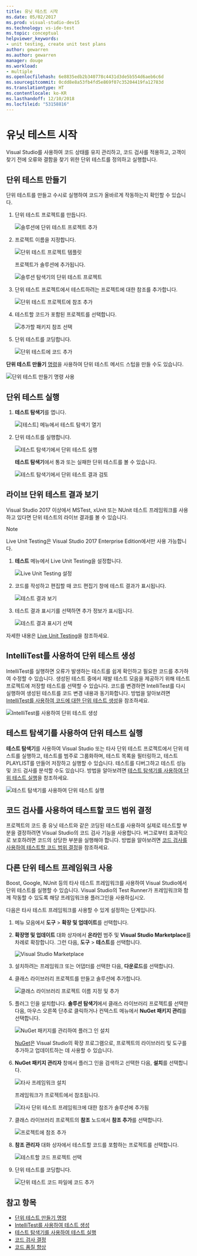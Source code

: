 ```yaml
---
title: 유닛 테스트 시작
ms.date: 05/02/2017
ms.prod: visual-studio-dev15
ms.technology: vs-ide-test
ms.topic: conceptual
helpviewer_keywords:
- unit testing, create unit test plans
author: gewarren
ms.author: gewarren
manager: douge
ms.workload:
- multiple
ms.openlocfilehash: 6e8835edb2b340778c4431d3de5b554d6aeb6c6d
ms.sourcegitcommit: 0cdd8e8a53fb4fd5e869f07c35204419fa12783d
ms.translationtype: HT
ms.contentlocale: ko-KR
ms.lasthandoff: 12/10/2018
ms.locfileid: "53158816"
---
```

# <a name="get-started-with-unit-testing"></a>유닛 테스트 시작

Visual Studio를 사용하여 코드 상태를 유지 관리하고, 코드 검사를 적용하고, 고객이 찾기 전에 오류와 결함을 찾기 위한 단위 테스트를 정의하고 실행합니다.

## <a name="create-unit-tests"></a>단위 테스트 만들기

단위 테스트를 만들고 수시로 실행하여 코드가 올바르게 작동하는지 확인할 수 있습니다.

1. 단위 테스트 프로젝트를 만듭니다.

   ![솔루션에 단위 테스트 프로젝트 추가](media/createunittest1.png)

1. 프로젝트 이름을 지정합니다.

   ![단위 테스트 프로젝트 템플릿](media/createunittest2.png)

   프로젝트가 솔루션에 추가됩니다.

   ![솔루션 탐색기의 단위 테스트 프로젝트](media/createunittest5.png)

1. 단위 테스트 프로젝트에서 테스트하려는 프로젝트에 대한 참조를 추가합니다.

   ![단위 테스트 프로젝트에 참조 추가](media/createunittest6.png)

1. 테스트할 코드가 포함된 프로젝트를 선택합니다.

   ![추가할 패키지 참조 선택](media/createunittest7.png)

1. 단위 테스트를 코딩합니다.

   ![단위 테스트에 코드 추가](media/createunittest8.png)

**단위 테스트 만들기** [명령](create-unit-tests-menu.md)을 사용하여 단위 테스트 메서드 스텁을 만들 수도 있습니다.

![단위 테스트 만들기 명령 사용](media/createunittestcommand2.png)

## <a name="run-unit-tests"></a>단위 테스트 실행

1. **테스트 탐색기**를 엽니다.

   ![[테스트] 메뉴에서 테스트 탐색기 열기](media/rununittest1.png)

1. 단위 테스트를 실행합니다.

   ![테스트 탐색기에서 단위 테스트 실행](media/rununittest2.png)

   **테스트 탐색기**에서 통과 또는 실패한 단위 테스트를 볼 수 있습니다.

   ![테스트 탐색기에서 단위 테스트 결과 검토](media/rununittest3.png)

## <a name="view-live-unit-test-results"></a>라이브 단위 테스트 결과 보기

Visual Studio 2017 이상에서 MSTest, xUnit 또는 NUnit 테스트 프레임워크를 사용하고 있다면 단위 테스트의 라이브 결과를 볼 수 있습니다.

> [!NOTE]
> Live Unit Testing은 Visual Studio 2017 Enterprise Edition에서만 사용 가능합니다.

1. **테스트** 메뉴에서 Live Unit Testing을 설정합니다.

   ![Live Unit Testing 설정](media/live-test-results-start.png)

1. 코드를 작성하고 편집할 때 코드 편집기 창에 테스트 결과가 표시됩니다.

   ![테스트 결과 보기](media/live-test-results-ui.png)

1. 테스트 결과 표시기를 선택하면 추가 정보가 표시됩니다.

   ![테스트 결과 표시기 선택](media/live-test-results-details.png)

자세한 내용은 [Live Unit Testing](../test/live-unit-testing-intro.md)을 참조하세요.

## <a name="generate-unit-tests-with-intellitest"></a>IntelliTest를 사용하여 단위 테스트 생성

IntelliTest를 실행하면 오류가 발생하는 테스트를 쉽게 확인하고 필요한 코드를 추가하여 수정할 수 있습니다. 생성된 테스트 중에서 재발 테스트 모음을 제공하기 위해 테스트 프로젝트에 저장할 테스트를 선택할 수 있습니다. 코드를 변경하면 IntelliTest를 다시 실행하여 생성된 테스트를 코드 변경 내용과 동기화합니다. 방법을 알아보려면 [IntelliTest를 사용하여 코드에 대한 단위 테스트 생성](../test/generate-unit-tests-for-your-code-with-intellitest.md)을 참조하세요.

![IntelliTest를 사용하여 단위 테스트 생성](media/intellitest.png)

## <a name="run-unit-tests-with-test-explorer"></a>테스트 탐색기를 사용하여 단위 테스트 실행

**테스트 탐색기**를 사용하여 Visual Studio 또는 타사 단위 테스트 프로젝트에서 단위 테스트를 실행하고, 테스트를 범주로 그룹화하며, 테스트 목록을 필터링하고, 테스트 PLAYLIST를 만들어 저장하고 실행할 수 있습니다. 테스트를 디버그하고 테스트 성능 및 코드 검사를 분석할 수도 있습니다. 방법을 알아보려면 [테스트 탐색기를 사용하여 단위 테스트 실행](../test/run-unit-tests-with-test-explorer.md)을 참조하세요.

![테스트 탐색기를 사용하여 단위 테스트 실행](media/testexplorer.png)

## <a name="use-code-coverage-to-determine-how-much-code-is-being-tested"></a>코드 검사를 사용하여 테스트할 코드 범위 결정

프로젝트의 코드 중 유닛 테스트와 같은 코딩된 테스트를 사용하여 실제로 테스트할 부분을 결정하려면 Visual Studio의 코드 검사 기능을 사용합니다. 버그로부터 효과적으로 보호하려면 코드의 상당한 부분을 실행해야 합니다. 방법을 알아보려면 [코드 검사를 사용하여 테스트할 코드 범위 결정](../test/using-code-coverage-to-determine-how-much-code-is-being-tested.md)을 참조하세요.

## <a name="use-a-different-unit-test-framework"></a>다른 단위 테스트 프레임워크 사용

Boost, Google, NUnit 등의 타사 테스트 프레임워크를 사용하여 Visual Studio에서 단위 테스트를 실행할 수 있습니다. Visual Studio의 Test Runner가 프레임워크와 함께 작동할 수 있도록 해당 프레임워크용 플러그인을 사용하십시오.

다음은 타사 테스트 프레임워크를 사용할 수 있게 설정하는 단계입니다.

1. 메뉴 모음에서 **도구** > **확장 및 업데이트**를 선택합니다.

1. **확장명 및 업데이트** 대화 상자에서 **온라인** 범주 및 **Visual Studio Marketplace**를 차례로 확장합니다. 그런 다음, **도구** > **테스트**를 선택합니다.

   ![Visual Studio Marketplace](media/extensions-and-updates-testing.png)

1. 설치하려는 프레임워크 또는 어댑터를 선택한 다음, **다운로드**를 선택합니다.

1. 클래스 라이브러리 프로젝트를 만들고 솔루션에 추가합니다.

   ![클래스 라이브러리 프로젝트 이름 지정 및 추가](media/create3rdpartyunittest3.png)

1. 플러그 인을 설치합니다. **솔루션 탐색기**에서 클래스 라이브러리 프로젝트를 선택한 다음, 마우스 오른쪽 단추로 클릭하거나 컨텍스트 메뉴에서 **NuGet 패키지 관리**를 선택합니다.

   ![NuGet 패키지를 관리하여 플러그 인 설치](media/create3rdpartyunittest3a.png)

   [NuGet](https://www.nuget.org/)은 Visual Studio의 확장 프로그램으로, 프로젝트의 라이브러리 및 도구를 추가하고 업데이트하는 데 사용할 수 있습니다.

1. **NuGet 패키지 관리자** 창에서 플러그 인을 검색하고 선택한 다음, **설치**를 선택합니다.

   ![타사 프레임워크 설치](media/create3rdpartyunittest4.png)

   프레임워크가 프로젝트에서 참조됩니다.

   ![타사 단위 테스트 프레임워크에 대한 참조가 솔루션에 추가됨](media/create3rdpartyunittest6.png)

1. 클래스 라이브러리 프로젝트의 **참조** 노드에서 **참조 추가**를 선택합니다.

   ![프로젝트에 참조 추가](media/createunittest6.png)

1. **참조 관리자** 대화 상자에서 테스트할 코드를 포함하는 프로젝트를 선택합니다.

   ![테스트할 코드 프로젝트 선택](media/createunittest7.png)

1. 단위 테스트를 코딩합니다.

   ![단위 테스트 코드 파일에 코드 추가](media/create3rdpartyunittest7.png)

## <a name="see-also"></a>참고 항목

* [단위 테스트 만들기 명령](create-unit-tests-menu.md)
* [IntelliTest를 사용하여 테스트 생성](generate-unit-tests-for-your-code-with-intellitest.md)
* [테스트 탐색기를 사용하여 테스트 실행](run-unit-tests-with-test-explorer.md)
* [코드 검사 결정](using-code-coverage-to-determine-how-much-code-is-being-tested.md)
* [코드 품질 향상](improve-code-quality.md)